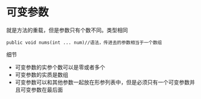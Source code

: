 ﻿# 可变参数
就是方法的重载，但是参数只有个数不同。类型相同
```
public void nums(int ... num)//语法，传进去的参数相当于一个数组
```
细节
- 可变参数的实参个数可以是零或者多个
- 可变参数的实质是数组
- 可变参数可以和其他参数一起放在形参列表中，但是必须只有一个可变参数并且可变参数在最后面